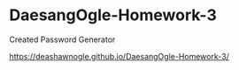 # DaesangOgle-Homework-3

Created Password Generator



https://deashawnogle.github.io/DaesangOgle-Homework-3/